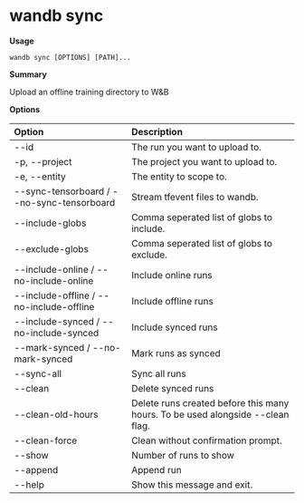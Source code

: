 # wandb sync

**Usage**

`wandb sync [OPTIONS] [PATH]...`

**Summary**

Upload an offline training directory to W&B

**Options**

| **Option** | **Description** |
| :--- | :--- |
| --id | The run you want to upload to. |
| -p, --project | The project you want to upload to. |
| -e, --entity | The entity to scope to. |
| --sync-tensorboard / --no-sync-tensorboard | Stream tfevent files to wandb. |
| --include-globs | Comma seperated list of globs to include. |
| --exclude-globs | Comma seperated list of globs to exclude. |
| --include-online / --no-include-online | Include online runs |
| --include-offline / --no-include-offline | Include offline runs |
| --include-synced / --no-include-synced | Include synced runs |
| --mark-synced / --no-mark-synced | Mark runs as synced |
| --sync-all | Sync all runs |
| --clean | Delete synced runs |
| --clean-old-hours | Delete runs created before this many hours.   To be used alongside --clean flag. |
| --clean-force | Clean without confirmation prompt. |
| --show | Number of runs to show |
| --append | Append run |
| --help | Show this message and exit. |

